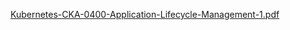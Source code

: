 [Kubernetes-CKA-0400-Application-Lifecycle-Management-1.pdf](https://github.com/admekb/k8s/files/13697148/Kubernetes-CKA-0400-Application-Lifecycle-Management-1.pdf)
